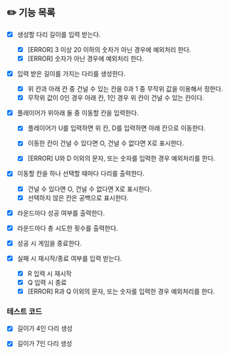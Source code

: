 ## ✏️ 기능 목록

- [x] 생성할 다리 길이를 입력 받는다.
  - [x] [ERROR] 3 이상 20 이하의 숫자가 아닌 경우에 예외처리 한다.
  - [x] [ERROR] 숫자가 아닌 경우에 예외처리 한다.

- [x] 입력 받은 길이를 가지는 다리를 생성한다.
  - [x] 위 칸과 아래 칸 중 건널 수 있는 칸을 0과 1 중 무작위 값을 이용해서 정한다.
  - [x] 무작위 값이 0인 경우 아래 칸, 1인 경우 위 칸이 건널 수 있는 칸이다.

- [x] 플레이어가 위아래 둘 중 이동할 칸을 입력한다.
  - [x] 플레이어가 U를 입력하면 위 칸, D를 입력하면 아래 칸으로 이동한다.
  - [x] 이동한 칸이 건널 수 있다면 O, 건널 수 없다면 X로 표시한다.
  - [x] [ERROR] U와 D 이외의 문자, 또는 숫자를 입력한 경우 예외처리를 한다.


- [x] 이동할 칸을 하나 선택할 때마다 다리를 출력한다.
  - [x] 건널 수 있다면 O, 건널 수 없다면 X로 표시한다.
  - [x] 선택하지 않은 칸은 공백으로 표시한다.

- [x] 라운드마다 성공 여부를 출력한다.
- [x] 라운드마다 총 시도한 횟수를 출력한다.

- [x] 성공 시 게임을 종료한다.
- [x] 실패 시 재시작/종료 여부를 입력 받는다.
  - [x] R 입력 시 재시작
  - [x] Q 입력 시 종료
  - [x] [ERROR] R과 Q 이외의 문자, 또는 숫자를 입력한 경우 예외처리를 한다.

### 테스트 코드
- [x] 길이가 4인 다리 생성
- [x] 길이가 7인 다리 생성

